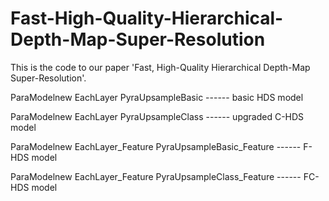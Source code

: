 # Fast-High-Quality-Hierarchical-Depth-Map-Super-Resolution
This is the code to our paper 'Fast, High-Quality Hierarchical Depth-Map Super-Resolution'.

ParaModelnew EachLayer PyraUpsampleBasic                            ------                basic HDS model 

ParaModelnew EachLayer PyraUpsampleClass                            ------                upgraded C-HDS model 

ParaModelnew EachLayer_Feature PyraUpsampleBasic_Feature            ------                F-HDS model

ParaModelnew EachLayer_Feature PyraUpsampleClass_Feature            ------                FC-HDS model
